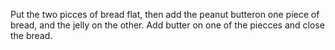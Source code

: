 Put the two picces of bread flat, then add the peanut butteron one piece of bread, and the jelly on the other. Add butter on one of the piecces and close the bread.
